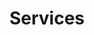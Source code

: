 ---
title: Services
layout: services
description: Services
# intro_image: "images/illustrations/reading.svg"
# intro_image_absolute: false
# intro_image_hide_on_mobile: true
---